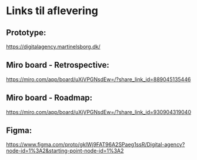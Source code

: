 # Links til aflevering
## Prototype:
https://digitalagency.martinelsborg.dk/ <br>
## Miro board - Retrospective:
https://miro.com/app/board/uXjVPGNsdEw=/?share_link_id=889045135446 <br>
## Miro board - Roadmap:
https://miro.com/app/board/uXjVPGNsdEw=/?share_link_id=930904319040 <br>
## Figma:
https://www.figma.com/proto/gklWj9FAT96A2SPaeg1ssR/Digital-agency?node-id=1%3A2&starting-point-node-id=1%3A2
